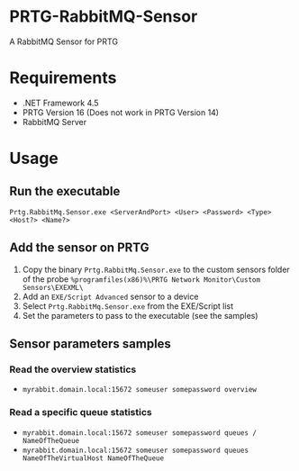 # PRTG-RabbitMQ-Sensor
A RabbitMQ Sensor for PRTG

# Requirements
* .NET Framework 4.5
* PRTG Version 16 (Does not work in PRTG Version 14)
* RabbitMQ Server

# Usage

## Run the executable
`Prtg.RabbitMq.Sensor.exe <ServerAndPort> <User> <Password> <Type> <Host?> <Name?>`

## Add the sensor on PRTG
1. Copy the binary `Prtg.RabbitMq.Sensor.exe` to the custom sensors folder of the probe `%programfiles(x86)%\PRTG Network Monitor\Custom Sensors\EXEXML\`
1. Add an `EXE/Script Advanced` sensor to a device
2. Select `Prtg.RabbitMq.Sensor.exe` from the EXE/Script list
3. Set the parameters to pass to the executable (see the samples)

## Sensor parameters samples

### Read the overview statistics
- `myrabbit.domain.local:15672 someuser somepassword overview`

### Read a specific queue statistics
- `myrabbit.domain.local:15672 someuser somepassword queues / NameOfTheQueue`
- `myrabbit.domain.local:15672 someuser somepassword queues NameOfTheVirtualHost NameOfTheQueue`
